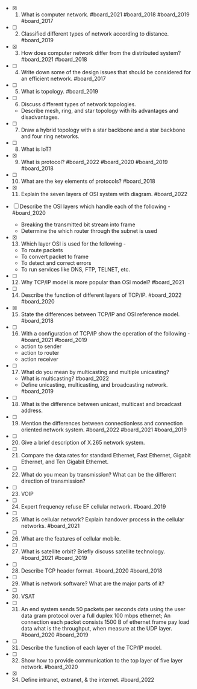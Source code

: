 - [x] 1. What is computer network. #board_2021 #board_2018 #board_2019 #board_2017 
- [ ] 2. Classified different types of network according to distance. #board_2019 
- [x] 3. How does computer network differ from the distributed system? #board_2021 #board_2018 
- [ ] 4. Write down some of the design issues that should be considered for an efficient network. #board_2017 
- [ ] 5. What is topology. #board_2019 
- [ ] 6. Discuss different types of network topologies.
	- Describe mesh, ring, and star topology with its advantages and disadvantages.
- [ ] 7. Draw a hybrid topology with a star backbone and a star backbone and four ring networks.
- [ ] 8. What is IoT?
- [x] 9. What is protocol? #board_2022 #board_2020 #board_2019 #board_2018 
- [ ] 10. What are the key elements of protocols? #board_2018 

- [x] 11. Explain the seven layers of OSI system with diagram. #board_2022     
- [ ] Describe the OSI layers which handle each of the following - #board_2020 
	- Breaking the transmitted bit stream into frame
	- Determine the which router through the subnet is used
- [x] 13. Which layer OSI is used for the following -
	- To route packets
	- To convert packet to frame
	- To detect and correct errors
	- To run services like DNS, FTP, TELNET, etc.
- [ ] 12. Why TCP/IP model is more popular than OSI model? #board_2021 
- [ ] 14. Describe the function of different layers of TCP/IP. #board_2022 #board_2020 
- [x] 15. State the differences between TCP/IP and OSI reference model. #board_2018 
- [ ] 16. With a configuration of TCP/IP show the operation of the following - #board_2021 #board_2019
	- action to sender
	- action to router
	- action receiver

- [ ] 17. What do you mean by multicasting and multiple unicasting?
	- What is multicasting? #board_2022 
	- Define unicasting, multicasting, and broadcasting network. #board_2019 
- [ ] 18. What is the difference between unicast, multicast and broadcast address.
- [ ] 19. Mention the differences between connectionless and connection oriented network system. #board_2022 #board_2021 #board_2019 
- [ ] 20. Give a brief description of X.265 network system.
- [ ] 21. Compare the data rates for standard Ethernet, Fast Ethernet, Gigabit Ethernet, and Ten Gigabit Ethernet.
- [ ] 22. What do you mean by transmission? What can be the different direction of transmission?
- [ ] 23. VOIP
- [ ] 24. Expert frequency refuse EF cellular network. #board_2019 
- [ ] 25. What is cellular network? Explain handover process in the cellular networks. #board_2021  
- [ ] 26. What are the features of cellular mobile.
- [ ] 27. What is satellite orbit? Briefly discuss satellite technology. #board_2021 #board_2019 
- [ ] 28. Describe TCP header format. #board_2020 #board_2018 
- [ ] 29. What is network software? What are the major parts of it?
- [ ] 30. VSAT
- [ ] 31. An end system sends 50 packets per seconds data using the user data gram protocol over a full duplex 100 mbps ethernet; An connection each packet consists 1500 B of ethernet frame pay load data what is the throughput, when measure at the UDP layer. #board_2020 #board_2019 
- [ ] 31. Describe the function of each layer of the TCP/IP model.
- [ ] 32. Show how to provide communication to the top layer of five layer network. #board_2020 

- [x] 34. Define intranet, extranet, & the internet. #board_2022 